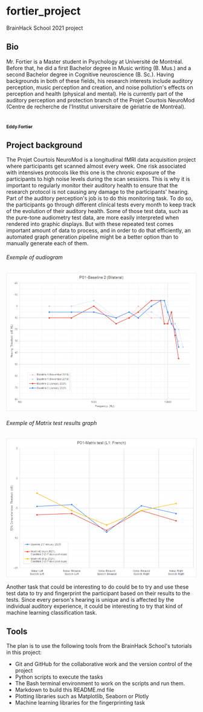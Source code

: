 # fortier_project
BrainHack School 2021 project

## Bio
Mr. Fortier is a Master student in Psychology at Université de Montréal.
Before that, he did a first Bachelor degree in Music writing (B. Mus.) and a second Bachelor degree in Cognitive neuroscience (B. Sc.).
Having backgrounds in both of these fields, his research interests include auditory perception, music perception and creation, and noise pollution's effects on perception and health (physical and mental).
He is currently part of the auditory perception and protection branch of the Projet Courtois NeuroMod (Centre de recherche de l'Institut universitaire de gériatrie de Montréal).

<a href="https://github.com/eddyfortier">
   <img src="https://avatars.githubusercontent.com/u/72314243?v=4" width="100px;" alt=""/>
   <br /><sub><b>Eddy Fortier</b></sub>
</a>

## Project background
The Projet Courtois NeuroMod is a longitudinal fMRI data acquisition project where participants get scanned almost every week.
One risk associated with intensives protocols like this one is the chronic exposure of the participants to high noise levels during the scan sessions.
This is why it is important to regularly monitor their auditory health to ensure that the research protocol is not causing any damage to the participants' hearing.
Part of the auditory perception's job is to do this monitoring task.
To do so, the participants go through different clinical tests every month to keep track of the evolution of their auditory health.
Some of those test data, such as the pure-tone audiometry test data, are more easily interpreted when rendered into graphic displays.
But with these repeated test comes important amount of data to process, and in order to do that efficiently, an automated graph generation pipeline might be a better option than to manually generate each of them.

###### Exemple of audiogram

![P01-Baseline 2, Bilateral.png](images/P01-Baseline_2_Bilateral.png)

###### Exemple of Matrix test results graph

![P01-Matrix test FR, Condition 2 (may_2021).png](images/P01-Matrix_test_FR_Condition_2_(may_2021).png)

Another task that could be interesting to do could be to try and use these test data to try and fingerprint the participant based on their results to the tests.
Since every person's hearing is unique and is affected by the individual auditory experience, it could be interesting to try that kind of machine learning classification task.

## Tools
The plan is to use the following tools from the BrainHack School's tutorials in this project:
- Git and GitHub for the collaborative work and the version control of the project
- Python scripts to execute the tasks
- The Bash terminal environment to work on the scripts and run them.
- Markdown to build this README.md file
- Plotting libraries such as Matplotlib, Seaborn or Plotly
- Machine learning libraries for the fingerprinting task
